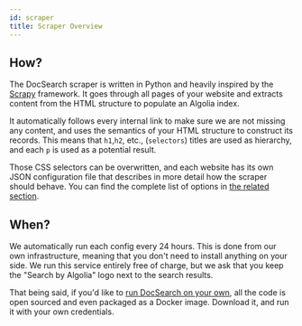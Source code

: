 ```yaml
---
id: scraper
title: Scraper Overview
---
```


## How?

The DocSearch scraper is written in Python and heavily inspired by the
[Scrapy][1] framework. It goes through all pages of your website and extracts
content from the HTML structure to populate an Algolia index.

It automatically follows every internal link to make sure we are not missing any
content, and uses the semantics of your HTML structure to construct its records.
This means that `h1`,`h2`, etc., (`selectors`) titles are used as hierarchy, and
each `p` is used as a potential result.

Those CSS selectors can be overwritten, and each website has its own JSON
configuration file that describes in more detail how the scraper should behave.
You can find the complete list of options in [the related section][2].

## When?

We automatically run each config every 24 hours. This is done from our own
infrastructure, meaning that you don't need to install anything on your side. We
run this service entirely free of charge, but we ask that you keep the "Search
by Algolia" logo next to the search results.

That being said, if you'd like to [run DocSearch on your own][3], all the code
is open sourced and even packaged as a Docker image. Download it, and run it
with your own credentials.

[1]: https://scrapy.org/
[2]: config-file.md
[3]: run-your-own.md
